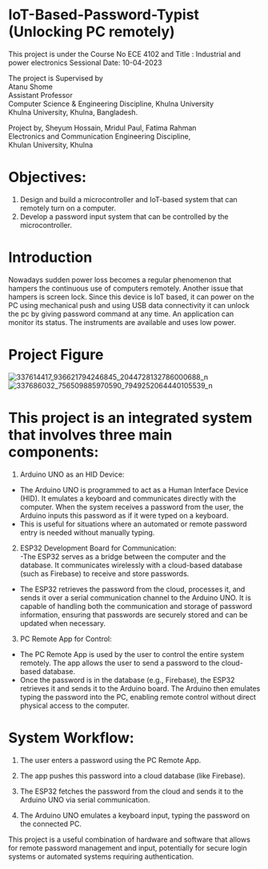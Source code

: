 # IoT-Based-Password-Typist (Unlocking PC remotely)  

This project is under the Course No ECE 4102 and Title : Industrial and power electronics Sessional
Date: 10-04-2023  

The project is Supervised by  
Atanu Shome  
Assistant Professor  
Computer Science & Engineering Discipline, Khulna University  
Khulna University,  Khulna, Bangladesh.  

Project by,
Sheyum Hossain,  Mridul Paul,  Fatima Rahman  
Electronics and Communication Engineering Discipline,   
Khulan University, Khulna  

# Objectives:  
1. Design and build a microcontroller and IoT-based system that can remotely turn on a
computer.
2. Develop a password input system that can be controlled by the microcontroller.

# Introduction  
Nowadays sudden power loss becomes a regular phenomenon that hampers the
continuous use of computers remotely. Another issue that hampers is screen lock. Since this
device is IoT based, it can power on the PC using mechanical push and using USB data
connectivity it can unlock the pc by giving password command at any time. An application can
monitor its status. The instruments are available and uses low power.

# Project Figure  
![337614417_936621794246845_2044728132786000688_n](https://github.com/user-attachments/assets/8df01ea4-ab55-4688-9d51-8f9458b6bb81)
![337686032_756509885970590_7949252064440105539_n](https://github.com/user-attachments/assets/e55b2b84-3e4c-46a7-af8b-5699c9383162)

# This project is an integrated system that involves three main components:

1. Arduino UNO as an HID Device:
- The Arduino UNO is programmed to act as a Human Interface Device (HID). It emulates a keyboard and communicates directly with the computer. When the system receives a password from the user, the Arduino inputs this password as if it were typed on a keyboard.  
- This is useful for situations where an automated or remote password entry is needed without manually typing.


2. ESP32 Development Board for Communication:  
-The ESP32 serves as a bridge between the computer and the database. It communicates wirelessly with a cloud-based database (such as Firebase) to receive and store passwords.  
- The ESP32 retrieves the password from the cloud, processes it, and sends it over a serial communication channel to the Arduino UNO. It is capable of handling both the communication and storage of password information, ensuring that passwords are securely stored and can be updated when necessary.  

3. PC Remote App for Control:  
- The PC Remote App is used by the user to control the entire system remotely. The app allows the user to send a password to the cloud-based database.  
- Once the password is in the database (e.g., Firebase), the ESP32 retrieves it and sends it to the Arduino board. The Arduino then emulates typing the password into the PC, enabling remote control without direct physical access to the computer.

 # System Workflow:
1. The user enters a password using the PC Remote App.  

2. The app pushes this password into a cloud database (like Firebase).  

3. The ESP32 fetches the password from the cloud and sends it to the Arduino UNO via serial communication.  

4. The Arduino UNO emulates a keyboard input, typing the password on the connected PC.  

This project is a useful combination of hardware and software that allows for remote password management and input, potentially for secure login systems or automated systems requiring authentication.  
